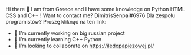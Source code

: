 Hi there 👋 I am from Greece and I have some knowledge on Python HTML CSS and C++ ! 
Want to contact me? DimitrisSenpai#6976
Dla zespołu programistów? Proszę kliknąć na ten link:

- 🔭 I’m currently working on big russian project
- 🌱 I’m currently learning C++ Python
- 👯 I’m looking to collaborate on https://iledopapiezowej.pl/
